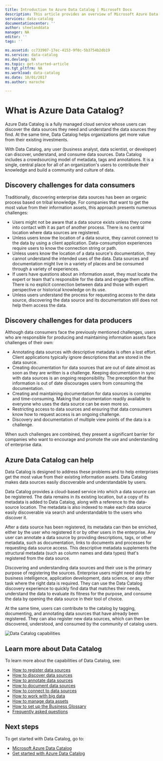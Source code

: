 ```yaml
---
title: Introduction to Azure Data Catalog | Microsoft Docs
description: This article provides an overview of Microsoft Azure Data Catalog, including its features and the problems it addresses. Data Catalog enables any user to register, discover, understand, and consume data sources.
services: data-catalog
documentationcenter: ''
author: steelanddata
manager: NA
editor: ''
tags: ''

ms.assetid: cc733907-17ec-4153-9f0c-5b3754b2db19
ms.service: data-catalog
ms.devlang: NA
ms.topic: get-started-article
ms.tgt_pltfrm: NA
ms.workload: data-catalog
ms.date: 10/01/2017
ms.author: maroche

---
```

# What is Azure Data Catalog?
Azure Data Catalog is a fully managed cloud service whose users can discover the data sources they need and understand the data sources they find. At the same time, Data Catalog helps organizations get more value from their existing investments. 

With Data Catalog, any user (business analyst, data scientist, or developer) can discover, understand, and consume data sources. Data Catalog includes a crowdsourcing model of metadata, tags and annotations. It is a single, central place for all of an organization's users to contribute their knowledge and build a community and culture of data.

## Discovery challenges for data consumers
Traditionally, discovering enterprise data sources has been an organic process based on tribal knowledge. For companies that want to get the most value from their information assets, this approach presents numerous challenges:

* Users might not be aware that a data source exists unless they come into contact with it as part of another process. There is no central location where data sources are registered.
* Unless users know the location of a data source, they cannot connect to the data by using a client application. Data-consumption experiences require users to know the connection string or path.
* Unless users know the location of a data source's documentation, they cannot understand the intended uses of the data. Data sources and documentation might live in a variety of places and be consumed through a variety of experiences.
* If users have questions about an information asset, they must locate the expert or team that's responsible for the data and engage them offline. There is no explicit connection between data and those with expert perspective or historical knowledge on its use.
* Unless users understand the process for requesting access to the data source, discovering the data source and its documentation still does not help them access the data.

## Discovery challenges for data producers
Although data consumers face the previously mentioned challenges, users who are responsible for producing and maintaining information assets face challenges of their own:

* Annotating data sources with descriptive metadata is often a lost effort. Client applications typically ignore descriptions that are stored in the data source.
* Creating documentation for data sources that are out of date almost as soon as they are written is a challenge. Keeping documentation in sync with data sources is an ongoing responsibility. The preception that the information is out of date discourages users from consuming the documentation.
* Creating and maintaining documentation for data sources is complex and time-consuming. Making that documentation readily available to everyone who uses the data source can be even more so.
* Restricting access to data sources and ensuring that data consumers know how to request access is an ongoing challenge.
* Discovery and documentation of multiple view points of the data is a challenge.

When such challenges are combined, they present a significant barrier for companies who want to encourage and promote the use and understanding of enterprise data.

## Azure Data Catalog can help
Data Catalog is designed to address these problems and to help enterprises get the most value from their existing information assets. Data Catalog makes data sources easily discoverable and understandable by users.

Data Catalog provides a cloud-based service into which a data source can be registered. The data remains in its existing location, but a copy of its metadata is added to Data Catalog, along with a reference to the data-source location. The metadata is also indexed to make each data source easily discoverable via search and understandable to the users who discover it.

After a data source has been registered, its metadata can then be enriched, either by the user who registered it or by other users in the enterprise. Any user can annotate a data source by providing descriptions, tags, or other metadata, such as documentation, links to documents and processes for requesting data source access. This descriptive metadata supplements the structural metadata (such as column names and data types) that's registered from the data source.

Discovering and understanding data sources and their use is the primary purpose of registering the sources. Enterprise users might need data for business intelligence, application development, data science, or any other task where the right data is required. They can use the Data Catalog discovery experience to quickly find data that matches their needs, understand the data to evaluate its fitness for the purpose, and consume the data by opening the data source in their tool of choice. 

At the same time, users can contribute to the catalog by tagging, documenting, and annotating data sources that have already been registered. They can also register new data sources, which can then be discovered, understood, and consumed by the community of catalog users.

![Data Catalog capabilities](./media/data-catalog-what-is-data-catalog/data-catalog-capabilities.png)

## Learn more about Data Catalog
To learn more about the capabilities of Data Catalog, see:

* [How to register data sources](data-catalog-how-to-register.md)
* [How to discover data sources](data-catalog-how-to-discover.md)
* [How to annotate data sources](data-catalog-how-to-annotate.md)
* [How to document data sources](data-catalog-how-to-documentation.md)
* [How to connect to data sources](data-catalog-how-to-connect.md)
* [How to work with big data](data-catalog-how-to-big-data.md)
* [How to manage data assets](data-catalog-how-to-manage.md)
* [How to set up the Business Glossary](data-catalog-how-to-business-glossary.md)
* [Frequently asked questions](data-catalog-frequently-asked-questions.md)

## Next steps
To get started with Data Catalog, go to:
* [Microsoft Azure Data Catalog](https://www.azuredatacatalog.com)
* [Get started with Azure Data Catalog](data-catalog-get-started.md)
